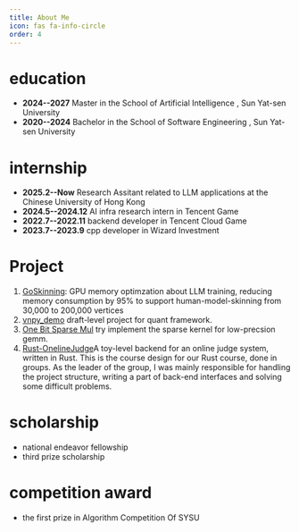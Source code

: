 ```yaml
---
title: About Me
icon: fas fa-info-circle
order: 4
---
```

# education

- **2024--2027**  Master in the School of Artificial Intelligence , Sun Yat-sen University
- **2020--2024**  Bachelor in the School of Software Engineering , Sun Yat-sen University

# internship

- **2025.2--Now** Research Assitant related to LLM applications at the Chinese University of Hong Kong
- **2024.5--2024.12** AI infra research intern in Tencent Game
- **2022.7--2022.11** backend developer in Tencent Cloud Game
- **2023.7--2023.9**  cpp developer in Wizard Investment

# Project
1. [GoSkinning](https://intl.gcloud.tencent.com/pages/products/AIClothing.html
): GPU memory optimzation about LLM training, reducing memory consumption by 95% to support human-model-skinning from 30,000 to 200,000 vertices
2. [vnpy_demo](https://github.com/Adeshen/vnpy_demo) draft-level project for quant framework.
3. [One Bit Sparse Mul](https://github.com/Adeshen/OneBitSparseMul) try implement the sparse kernel for low-precsion gemm.
4. [Rust-OnelineJudge](https://github.com/NorthSecond/Rust-OnlineJudge)A toy-level backend for an online judge system, written in Rust. This is the course design for our Rust course, done in groups. As the leader of the group, I was mainly responsible for handling the project structure, writing a part of back-end interfaces and solving some difficult problems.


# scholarship
- national endeavor fellowship
- third prize scholarship

# competition award

- the first prize in Algorithm Competition Of SYSU
